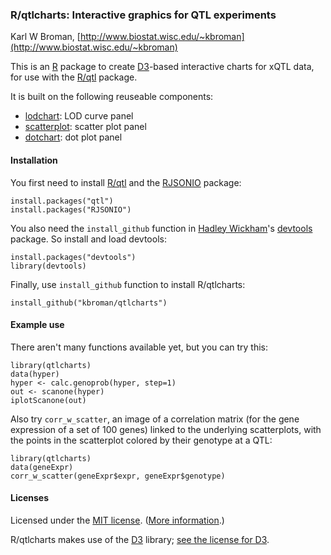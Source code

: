 ### R/qtlcharts: Interactive graphics for QTL experiments

Karl W Broman,
[http://www.biostat.wisc.edu/~kbroman](http://www.biostat.wisc.edu/~kbroman)

This is an [R](http://www.r-project.org) package to create
[D3](http://d3js.org)-based interactive charts for xQTL data, for use
with the [R/qtl](http://www.rqtl.org) package.

It is built on the following reuseable components:
- [lodchart](inst/panels/lodchart): LOD curve panel
- [scatterplot](inst/panels/scatterplot): scatter plot panel
- [dotchart](inst/panels/dotchart): dot plot panel


#### Installation

You first need to install [R/qtl](http://www.rqtl.org) and the
[RJSONIO](http://cran.r-project.org/web/packages/RJSONIO/index.html)
package:

    install.packages("qtl")
    install.packages("RJSONIO")

You also need the `install_github` function in
[Hadley Wickham](http://had.co.nz/)'s [devtools]() package. So install
and load devtools:

    install.packages("devtools")
    library(devtools)

Finally, use `install_github` function to install R/qtlcharts:

    install_github("kbroman/qtlcharts")


#### Example use

There aren't many functions available yet, but you can try this:

    library(qtlcharts)
    data(hyper)
    hyper <- calc.genoprob(hyper, step=1)
    out <- scanone(hyper)
    iplotScanone(out)

Also try `corr_w_scatter`, an image of a correlation matrix (for the
gene expression of a set of 100 genes) linked to the underlying
scatterplots, with the points in the scatterplot colored by their
genotype at a QTL:

    library(qtlcharts)
    data(geneExpr)
    corr_w_scatter(geneExpr$expr, geneExpr$genotype)

#### Licenses

Licensed under the [MIT license](LICENSE). ([More information](http://en.wikipedia.org/wiki/MIT_License).)

R/qtlcharts makes use of the [D3](http://d3js.org) library;
[see the license for D3](inst/d3/LICENSE).

